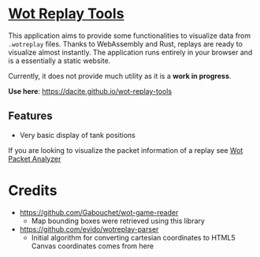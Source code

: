 # [Wot Replay Tools](https://dacite.github.io/wot-replay-tools)

This application aims to provide some functionalities to visualize data from `.wotreplay` files. Thanks to WebAssembly and Rust, replays are ready to visualize almost instantly. The application runs entirely in your browser and is a essentially a static website. 

Currently, it does not provide much utility as it is a **work in progress**.

**Use here**: https://dacite.github.io/wot-replay-tools
## Features
- Very basic display of tank positions

If you are looking to visualize the packet information of a replay see [Wot Packet Analyzer](https://dacite.github.io/wot-packet-analyzer)
# Credits
- https://github.com/Gabouchet/wot-game-reader
    - Map bounding boxes were retrieved using this library
- https://github.com/evido/wotreplay-parser
    - Initial algorithm for converting cartesian coordinates to HTML5 Canvas coordinates comes from here
